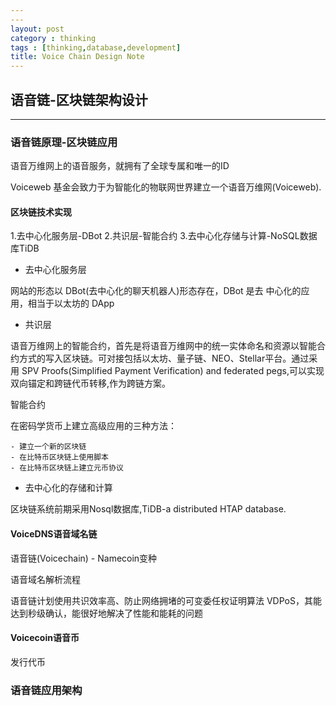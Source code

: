 ```yaml
---
---
layout: post
category : thinking
tags : [thinking,database,development]
title: Voice Chain Design Note
---
```


## 语音链-区块链架构设计
---------------------------------------------------------------

### 语音链原理-区块链应用

语音万维网上的语音服务，就拥有了全球专属和唯一的ID

Voiceweb 基金会致力于为智能化的物联网世界建立一个语音万维网(Voiceweb).

#### 区块链技术实现 

1.去中心化服务层-DBot
2.共识层-智能合约
3.去中心化存储与计算-NoSQL数据库TiDB

* 去中心化服务层

网站的形态以 DBot(去中心化的聊天机器人)形态存在，DBot 是去 中心化的应用，相当于以太坊的 DApp

* 共识层

语音万维网上的智能合约，首先是将语音万维网中的统一实体命名和资源以智能合约方式的写入区块链。可对接包括以太坊、量子链、NEO、Stellar平台。通过采用 SPV Proofs(Simplified Payment Verification) and federated pegs,可以实现双向锚定和跨链代币转移,作为跨链方案。


智能合约

在密码学货币上建立高级应用的三种方法：

	- 建立一个新的区块链
	- 在比特币区块链上使用脚本
	- 在比特币区块链上建立元币协议

* 去中心化的存储和计算

区块链系统前期采用Nosql数据库,TiDB-a distributed HTAP database.

#### VoiceDNS语音域名链

语音链(Voicechain) - Namecoin变种

语音域名解析流程

语音链计划使用共识效率高、防止网络拥堵的可变委任权证明算法 VDPoS，其能达到秒级确认，能很好地解决了性能和能耗的问题

#### Voicecoin语音币

发行代币

### 语音链应用架构




